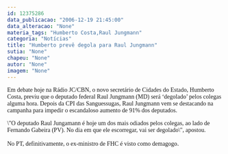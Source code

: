 ```yaml
---
id: 12375286
data_publicacao: "2006-12-19 21:45:00"
data_alteracao: "None"
materia_tags: "Humberto Costa,Raul Jungmann"
categoria: "Notícias"
title: "Humberto prevê degola para Raul Jungmann"
sutia: "None"
chapeu: "None"
autor: "None"
imagem: "None"
---
```

<p><P><FONT face=Verdana>Em debate hoje na Rádio JC/CBN, o novo secretário de Cidades do Estado, Humberto Costa, previu que o deputado federal Raul Jungmann (MD) será ‘degolado’ pelos colegas alguma hora. Depois da CPI das Sanguessugas, Raul Jungmann vem se destacando na campanha para impedir o escandaloso aumento de 91% dos deputados.</FONT></P></p>
<p><P><FONT face=Verdana>\"O deputado Raul Jungamann é hoje um dos mais odiados pelos colegas, ao lado de Fernando Gabeira (PV). No dia em que ele escorregar, vai ser degolado\", apostou.</FONT></P></p>
<p><P><FONT face=Verdana>No PT, definitivamente, o ex-ministro de FHC é visto como demagogo</FONT>.</P> </p>

